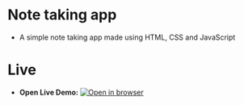 # Note taking app
 - A simple note taking app made using HTML, CSS and JavaScript

# Live
 - **Open Live Demo:** [![Open in browser](https://img.shields.io/badge/Open_in_browser-online_at_https_nebeyoumusie_github_io_NoteApp_--_svg?style=for-the-badge&logo=Netlify)](https://nebeyoumusie.github.io/note-app/)

